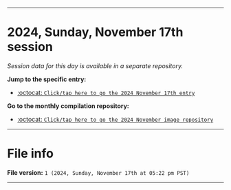 
***

# 2024, Sunday, November 17th session

_Session data for this day is available in a separate repository._

**Jump to the specific entry:**

- [:octocat: `Click/tap here to go the 2024 November 17th entry`](https://github.com/seanpm2001/SeansLifeArchive_Images_MotorWorld_CarFactory_Y2024_V11/tree/SeansLifeArchive_Images_MotorWorld_CarFactory_Y2024_V11_Main-dev/2024/11_November/17/)

**Go to the monthly compilation repository:**

- [:octocat: `Click/tap here to go the 2024 November image repository`](https://github.com/seanpm2001/SeansLifeArchive_Images_MotorWorld_CarFactory_Y2024_V11/)

***

# File info

**File version:** `1 (2024, Sunday, November 17th at 05:22 pm PST)`

***
